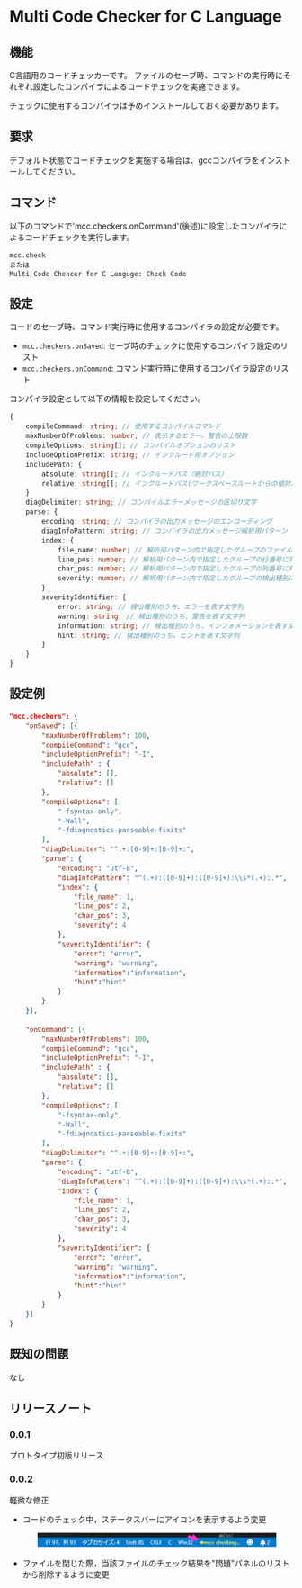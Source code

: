 # Multi Code Checker for C Language

## 機能


C言語用のコードチェッカーです。
ファイルのセーブ時、コマンドの実行時にそれぞれ設定したコンパイラによるコードチェックを実施できます。

チェックに使用するコンパイラは予めインストールしておく必要があります。

## 要求

デフォルト状態でコードチェックを実施する場合は、gccコンパイラをインストールしてください。

## コマンド
以下のコマンドで'mcc.checkers.onCommand'(後述)に設定したコンパイラによるコードチェックを実行します。
```
mcc.check
または
Multi Code Chekcer for C Languge: Check Code
```


## 設定

コードのセーブ時、コマンド実行時に使用するコンパイラの設定が必要です。

* `mcc.checkers.onSaved`: セーブ時のチェックに使用するコンパイラ設定のリスト
* `mcc.checkers.onCommand`: コマンド実行時に使用するコンパイラ設定のリスト

コンパイラ設定として以下の情報を設定してください。

```typescript
{
    compileCommand: string; // 使用するコンパイルコマンド
    maxNumberOfProblems: number; // 表示するエラー、警告の上限数
    compileOptions: string[]; // コンパイルオプションのリスト
    includeOptionPrefix: string; // インクルード用オプション
    includePath: {
        absolute: string[]; // インクルードパス（絶対パス）
        relative: string[]; // インクルードパス(ワークスペースルートからの相対パス)
    }
    diagDelimiter: string; // コンパイルエラーメッセージの区切り文字
    parse: {
        encoding: string; // コンパイラの出力メッセージのエンコーディング
        diagInfoPattern: string; // コンパイラの出力メッセージ解析用パターン（正規表現）
        index: {
            file_name: number; // 解析用パターン内で指定したグループのファイル名に対応するインデックス番号
            line_pos: number; // 解析用パターン内で指定したグループの行番号に対応するインデックス番号
            char_pos: number; // 解析用パターン内で指定したグループの列番号に対応するインデックス番号
            severity: number; // 解析用パターン内で指定したグループの検出種別に対応するインデックス番号
        }
        severityIdentifier: {
            error: string; // 検出種別のうち、エラーを表す文字列
            warning: string; // 検出種別のうち、警告を表す文字列
            information: string; // 検出種別のうち、インフォメーションを表す文字列
            hint: string; // 検出種別のうち、ヒントを表す文字列
        }
    }
}
```

## 設定例
```json
"mcc.checkers": {
	"onSaved": [{	
	    "maxNumberOfProblems": 100,
	    "compileCommand": "gcc",
	    "includeOptionPrefix": "-I",
	    "includePath" : {
		    "absolute": [],
		    "relative": [] 
	    },
	    "compileOptions": [
			"-fsyntax-only",
			"-Wall",
			"-fdiagnostics-parseable-fixits"
	    ],
	    "diagDelimiter": "^.+:[0-9]+:[0-9]+:",
	    "parse": {
		    "encoding": "utf-8",
		    "diagInfoPattern": "^(.+):([0-9]+):([0-9]+):\\s*(.+):.*",
		    "index": {
			    "file_name": 1,
			    "line_pos": 2,
			    "char_pos": 3,
			    "severity": 4
		    },
		    "severityIdentifier": {
			    "error": "error",
			    "warning": "warning",
			    "information":"information",
			    "hint":"hint"
		    }
	    } 
	}],
                    
    "onCommand": [{	
		"maxNumberOfProblems": 100,
		"compileCommand": "gcc",
		"includeOptionPrefix": "-I",
		"includePath" : {
		    "absolute": [],
		    "relative": [] 
		},
		"compileOptions": [
			"-fsyntax-only",
			"-Wall",
			"-fdiagnostics-parseable-fixits"
		],
		"diagDelimiter": "^.+:[0-9]+:[0-9]+:",
		"parse": {
			"encoding": "utf-8",
			"diagInfoPattern": "^(.+):([0-9]+):([0-9]+):\\s*(.+):.*",
			"index": {
				"file_name": 1,
				"line_pos": 2,
				"char_pos": 3,
				"severity": 4
			},
			"severityIdentifier": {
				"error": "error",
				"warning": "warning",
				"information":"information",
				"hint":"hint"
			}
		} 
	}]
}
```

## 既知の問題

なし

## リリースノート

### 0.0.1

プロトタイプ初版リリース

### 0.0.2

軽微な修正

- コードのチェック中，ステータスバーにアイコンを表示するよう変更

<img src="img/progress_icon.png" width="425px" style="margin-left: 50px;"/>

- ファイルを閉じた際，当該ファイルのチェック結果を"問題"パネルのリストから削除するように変更


